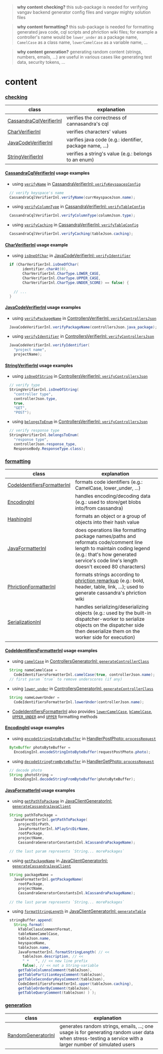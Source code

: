 
> **why content checking?** this sub-package is needed for verifying vangav backend generator config files and vangav mighty solution files

> **why content formatting?** this sub-package is needed for formatting generated java code, cql scripts and phriction wiki files; for example a controller's name would be `lower_under` as a package name, `CamelCase` as a class name, `lowerCamelCase` as a variable name, ...

> **why content generation?** generating random content (strings, numbers, emails, ...) are useful in various cases like generating test data, security tokens, ...

# content

### [checking](https://github.com/vangav/vos_backend/tree/master/src/com/vangav/backend/content/checking)

| class | explanation |
| ----- | ----------- |
| [CassandraCqlVerifierInl](https://github.com/vangav/vos_backend/blob/master/src/com/vangav/backend/content/checking/CassandraCqlVerifierInl.java) | verifies the correctness of cannasandra's cql |
| [CharVerifierInl](https://github.com/vangav/vos_backend/blob/master/src/com/vangav/backend/content/checking/CharVerifierInl.java) | verifies characters' values |
| [JavaCodeVerifierInl](https://github.com/vangav/vos_backend/blob/master/src/com/vangav/backend/content/checking/JavaCodeVerifierInl.java) | varifies java code (e.g.: identifier, package name, ...) |
| [StringVerifierInl](https://github.com/vangav/vos_backend/blob/master/src/com/vangav/backend/content/checking/StringVerifierInl.java) | verifies a string's value (e.g.: belongs to an enum) |

#### [CassandraCqlVerifierInl](https://github.com/vangav/vos_backend/blob/master/src/com/vangav/backend/content/checking/CassandraCqlVerifierInl.java) usage examples

+ using [`verifyName`](https://github.com/vangav/vos_backend/blob/master/src/com/vangav/backend/content/checking/CassandraCqlVerifierInl.java#L81) in [CassandraVerifierInl: `verifyKeyspacesConfig`](https://github.com/vangav/vos_backend/blob/master/src/com/vangav/backend/cassandra/keyspaces_generator/CassandraVerifierInl.java#L114)

```java
  // verify keyspace's name
  CassandraCqlVerifierInl.verifyName(currKeyspaceJson.name);
```

+ using [`verifyColumnType`](https://github.com/vangav/vos_backend/blob/master/src/com/vangav/backend/content/checking/CassandraCqlVerifierInl.java#L149) in [CassandraVerifierInl: `verifyTableConfig`](https://github.com/vangav/vos_backend/blob/master/src/com/vangav/backend/cassandra/keyspaces_generator/CassandraVerifierInl.java#L203)

```java
  CassandraCqlVerifierInl.verifyColumnType(columnJson.type);
```

+ using [`verifyCaching`](https://github.com/vangav/vos_backend/blob/master/src/com/vangav/backend/content/checking/CassandraCqlVerifierInl.java#L428) in [CassandraVerifierInl: `verifyTableConfig`](https://github.com/vangav/vos_backend/blob/master/src/com/vangav/backend/cassandra/keyspaces_generator/CassandraVerifierInl.java#L321)

```java
  CassandraCqlVerifierInl.verifyCaching(tableJson.caching);
```

#### [CharVerifierInl](https://github.com/vangav/vos_backend/blob/master/src/com/vangav/backend/content/checking/CharVerifierInl.java) usage example

+ using [`isOneOfChar`](https://github.com/vangav/vos_backend/blob/master/src/com/vangav/backend/content/checking/CharVerifierInl.java#L122) in [JavaCodeVerifierInl: `verifyIdentifier`](https://github.com/vangav/vos_backend/blob/b6d137a78c036e2d79dacdaf0b3356e1760a7a74/src/com/vangav/backend/content/checking/JavaCodeVerifierInl.java#L86)

```java
  if (CharVerifierInl.isOneOfChar(
        identifier.charAt(0),
        CharVerifierInl.CharType.LOWER_CASE,
        CharVerifierInl.CharType.UPPER_CASE,
        CharVerifierInl.CharType.UNDER_SCORE) == false) {
    
    // ...
  }
```

#### [JavaCodeVerifierInl](https://github.com/vangav/vos_backend/blob/master/src/com/vangav/backend/content/checking/JavaCodeVerifierInl.java) usage examples

+ using [`verifyPackageName`](https://github.com/vangav/vos_backend/blob/master/src/com/vangav/backend/content/checking/JavaCodeVerifierInl.java#L134) in [ControllersVerifierInl: `verifyControllersJson`](https://github.com/vangav/vos_backend/blob/master/src/com/vangav/backend/play_framework/controllers_generator/ControllersVerifierInl.java#L108)

```java
  JavaCodeVerifierInl.verifyPackageName(controllersJson.java_package);
```

+ using [`verifyIdentifier`](https://github.com/vangav/vos_backend/blob/master/src/com/vangav/backend/content/checking/JavaCodeVerifierInl.java#L75) in [ControllersVerifierInl: `verifyControllersJson`](https://github.com/vangav/vos_backend/blob/master/src/com/vangav/backend/play_framework/controllers_generator/ControllersVerifierInl.java#L109)

```java
  JavaCodeVerifierInl.verifyIdentifier(
    "project name",
    projectName);
```

#### [StringVerifierInl](https://github.com/vangav/vos_backend/blob/master/src/com/vangav/backend/content/checking/StringVerifierInl.java) usage examples

+ using [`isOneOfString`](https://github.com/vangav/vos_backend/blob/master/src/com/vangav/backend/content/checking/StringVerifierInl.java#L78) in [ControllersVerifierInl: `verifyControllersJson`](https://github.com/vangav/vos_backend/blob/master/src/com/vangav/backend/play_framework/controllers_generator/ControllersVerifierInl.java#L144)

```java
  // verify type
  StringVerifierInl.isOneOfString(
    "controller type",
    controllerJson.type,
    true,
    "GET",
    "POST");
```

+ using [`belongsToEnum`](https://github.com/vangav/vos_backend/blob/master/src/com/vangav/backend/content/checking/StringVerifierInl.java#L151) in [ControllersVerifierInl: `verifyControllersJson`](https://github.com/vangav/vos_backend/blob/master/src/com/vangav/backend/play_framework/controllers_generator/ControllersVerifierInl.java#L191)

```java
  // verify response type
  StringVerifierInl.belongsToEnum(
    "response type",
    controllerJson.response_type,
    ResponseBody.ResponseType.class);
```

### [formatting](https://github.com/vangav/vos_backend/tree/master/src/com/vangav/backend/content/formatting)

| class | explanation |
| ----- | ----------- |
| [CodeIdentifiersFormatterInl](https://github.com/vangav/vos_backend/blob/master/src/com/vangav/backend/content/formatting/CodeIdentifiersFormatterInl.java) | formats code identifiers (e.g.: CamelCase, lower_under, ...) |
| [EncodingInl](https://github.com/vangav/vos_backend/blob/master/src/com/vangav/backend/content/formatting/EncodingInl.java) | handles encoding/decoding data (e.g.: used to store/get blobs into/from cassandra) |
| [HashingInl](https://github.com/vangav/vos_backend/blob/master/src/com/vangav/backend/content/formatting/HashingInl.java) | formats an object or a group of objects into their hash value |
| [JavaFormatterInl](https://github.com/vangav/vos_backend/blob/master/src/com/vangav/backend/content/formatting/JavaFormatterInl.java) | does operations like formatting package names/paths and reformats code/comment line length to maintain coding legend (e.g.: that's how generated service's code line's length doesn't exceed 80 characters) |
| [PhrictionFormatterInl](https://github.com/vangav/vos_backend/blob/master/src/com/vangav/backend/content/formatting/PhrictionFormatterInl.java) | formats strings according to [phriction remarkup](https://secure.phabricator.com/book/phabricator/article/remarkup/) (e.g.: bold, header, table, link, ...); used to generate cassandra's phriction wiki |
| [SerializationInl](https://github.com/vangav/vos_backend/blob/master/src/com/vangav/backend/content/formatting/SerializationInl.java) | handles serializing/deserializing objects (e.g.: used by the built-in dispatcher-worker to serialize objects on the dispatcher side then deserialize them on the worker side for execution) |

#### [CodeIdentifiersFormatterInl](https://github.com/vangav/vos_backend/blob/master/src/com/vangav/backend/content/formatting/CodeIdentifiersFormatterInl.java) usage examples

+ using [`camelCase`](https://github.com/vangav/vos_backend/blob/master/src/com/vangav/backend/content/formatting/CodeIdentifiersFormatterInl.java#L178) in [ControllersGeneratorInl: `generateControllerClass`](https://github.com/vangav/vos_backend/blob/master/src/com/vangav/backend/play_framework/controllers_generator/ControllersGeneratorInl.java#L769)

```java
  String nameCamelCase =
    CodeIdentifiersFormatterInl.camelCase(true, controllerJson.name);
  // first param `true` to remove underscores (if any)
```

+ using [`lower_under`](https://github.com/vangav/vos_backend/blob/master/src/com/vangav/backend/content/formatting/CodeIdentifiersFormatterInl.java#L72) in [ControllersGeneratorInl: `generateControllerClass`](https://github.com/vangav/vos_backend/blob/master/src/com/vangav/backend/play_framework/controllers_generator/ControllersGeneratorInl.java#L771)

```java
  String nameLowerUnder =
    CodeIdentifiersFormatterInl.lowerUnder(controllerJson.name);
```

+ [CodeIdentifiersFormatterInl](https://github.com/vangav/vos_backend/blob/master/src/com/vangav/backend/content/formatting/CodeIdentifiersFormatterInl.java) also provides [`lowerCamelCase`](https://github.com/vangav/vos_backend/blob/master/src/com/vangav/backend/content/formatting/CodeIdentifiersFormatterInl.java#L238), [`kCamelCase`](https://github.com/vangav/vos_backend/blob/master/src/com/vangav/backend/content/formatting/CodeIdentifiersFormatterInl.java#L281), [`UPPER_UNDER`](https://github.com/vangav/vos_backend/blob/master/src/com/vangav/backend/content/formatting/CodeIdentifiersFormatterInl.java#L311) and [`UPPER`](https://github.com/vangav/vos_backend/blob/master/src/com/vangav/backend/content/formatting/CodeIdentifiersFormatterInl.java#L342) formatting methods

#### [EncodingInl](https://github.com/vangav/vos_backend/blob/master/src/com/vangav/backend/content/formatting/EncodingInl.java) usage examples

+ using [`encodeStringIntoByteBuffer`](https://github.com/vangav/vos_backend/blob/master/src/com/vangav/backend/content/formatting/EncodingInl.java#L71) in [HandlerPostPhoto: `processRequest`](https://github.com/vangav/vos_instagram/blob/master/app/com/vangav/vos_instagram/controllers/post_photo/HandlerPostPhoto.java#L192)

```java
  ByteBuffer photoByteBuffer =
    EncodingInl.encodeStringIntoByteBuffer(requestPostPhoto.photo);
```

+ using [`decodeStringFromByteBuffer`](https://github.com/vangav/vos_backend/blob/master/src/com/vangav/backend/content/formatting/EncodingInl.java#L86) in [HandlerGetPhoto: `processRequest`](https://github.com/vangav/vos_instagram/blob/master/app/com/vangav/vos_instagram/controllers/get_photo/HandlerGetPhoto.java#L140)

```java
  // decode photo
  String photoString =
    EncodingInl.decodeStringFromByteBuffer(photoByteBuffer);
```

#### [JavaFormatterInl](https://github.com/vangav/vos_backend/blob/master/src/com/vangav/backend/content/formatting/JavaFormatterInl.java) usage examples

+ using [`getPathToPackage`](https://github.com/vangav/vos_backend/blob/master/src/com/vangav/backend/content/formatting/JavaFormatterInl.java#L76) in [JavaClientGeneratorInl: `generateCassandraJavaClient`](https://github.com/vangav/vos_backend/blob/master/src/com/vangav/backend/cassandra/keyspaces_generator/JavaClientGeneratorInl.java#L114)

```java
  String pathToPackage =
    JavaFormatterInl.getPathToPackage(
      projectDirPath,
      JavaFormatterInl.kPlaySrcDirName,
      rootPackage,
      projectName,
      CassandraGeneratorConstantsInl.kCassandraPackageName);
  
  // the last param represents `String... morePackages`
```

+ using [`getPackageName`](https://github.com/vangav/vos_backend/blob/master/src/com/vangav/backend/content/formatting/JavaFormatterInl.java#L126) in [JavaClientGeneratorInl: `generateCassandraJavaClient`](https://github.com/vangav/vos_backend/blob/master/src/com/vangav/backend/cassandra/keyspaces_generator/JavaClientGeneratorInl.java#L122)

```java
  String packageName =
    JavaFormatterInl.getPackageName(
      rootPackage,
      projectName,
      CassandraGeneratorConstantsInl.kCassandraPackageName);
      
  // the last param represents `String... morePackages`
```

+ using [`formatStringLength`](https://github.com/vangav/vos_backend/blob/master/src/com/vangav/backend/content/formatting/JavaFormatterInl.java#L164) in [JavaClientGeneratorInl: `generateTable`](https://github.com/vangav/vos_backend/blob/master/src/com/vangav/backend/cassandra/keyspaces_generator/JavaClientGeneratorInl.java#L488)

```java
  stringBuffer.append(
    String.format(
      kTableClassCommentFormat,
      tableNameCamelCase,
      tableJson.name,
      keyspaceName,
      tableJson.name,
      JavaFormatterInl.formatStringLength( // <<
        tableJson.description, // <<
        " *   ", // << new line prefix
        false), // << not a String-variable
      getTableColumnsComment(tableJson),
      getTablePartitionKeysComment(tableJson),
      getTableSecondaryKeysComment(tableJson),
      CodeIdentifiersFormatterInl.upper(tableJson.caching),
      getTableOrderByComment(tableJson),
      getTableQueryComment(tableJson) ) );
```





### [generation](https://github.com/vangav/vos_backend/tree/master/src/com/vangav/backend/content/generation)

| class | explanation |
| ----- | ----------- |
| [RandomGeneratorInl](https://github.com/vangav/vos_backend/blob/master/src/com/vangav/backend/content/generation/RandomGeneratorInl.java) | generates random strings, emails, ...; one usage is for generating random user data when stress-testing a service with a larger number of simulated users |
